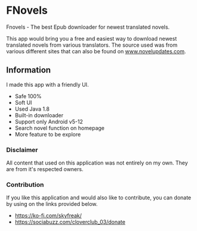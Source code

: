 # FNovels
Fnovels - The best Epub downloader for newest translated novels. 

This app would bring you a free and easiest way to download newest translated novels from various translators.
The source used was from various different sites that can also be found on www.novelupdates.com.

## Information
I made this app with a friendly UI. 

- Safe 100%
- Soft UI
- Used Java 1.8
- Built-in downloader
- Support only Android v5-12
- Search novel function on homepage
- More feature to be explore

### Disclaimer
All content that used on this application was not entirely on my own. They are from it's respected owners.

### Contribution
If you like this application and would also like to contribute, you can donate by using on the links provided below. 

- https://ko-fi.com/skyfreak/
- https://sociabuzz.com/cloverclub_03/donate
